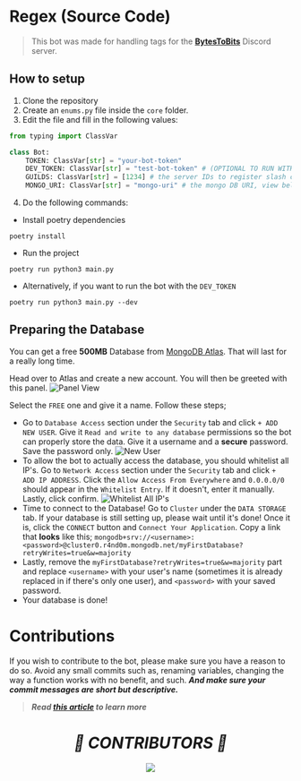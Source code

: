 # Regex (Source Code)
> This bot was made for handling tags for the **[BytesToBits](https://discord.gg/u4qdg3EM8J)** Discord server.

## How to setup
1. Clone the repository
2. Create an `enums.py` file inside the `core` folder.
3. Edit the file and fill in the following values:
```py
from typing import ClassVar

class Bot:
    TOKEN: ClassVar[str] = "your-bot-token"
    DEV_TOKEN: ClassVar[str] = "test-bot-token" # (OPTIONAL TO RUN WITH THE DEV FLAG)
    GUILDS: ClassVar[str] = [1234] # the server IDs to register slash commands
    MONGO_URI: ClassVar[str] = "mongo-uri" # the mongo DB URI, view below for how to create a free mongo DB
```
4. Do the following commands:
- Install poetry dependencies
```
poetry install
```
- Run the project
```
poetry run python3 main.py
```
- Alternatively, if you want to run the bot with the `DEV_TOKEN`
```
poetry run python3 main.py --dev
```

## Preparing the Database
You can get a free **500MB** Database from [MongoDB Atlas](https://www.mongodb.com/cloud/atlas). That will last for a really long time.

Head over to Atlas and create a new account. You will then be greeted with this panel.
![Panel View](https://user-images.githubusercontent.com/44692189/64170897-1297a600-ce73-11e9-910e-38b78c3ac315.jpg)

Select the `FREE` one and give it a name. Follow these steps;
- Go to `Database Access` section under the `Security` tab and click `+ ADD NEW USER`. Give it `Read and write to any database` permissions so the bot can properly store the data. Give it a username and a **secure** password. Save the password only.
![New User](https://i.imgur.com/zfhxyNX.png)
- To allow the bot to actually access the database, you should whitelist all IP's. Go to `Network Access` section under the `Security` tab and click `+ ADD IP ADDRESS`. Click the `Allow Access From Everywhere` and `0.0.0.0/0` should appear in the `Whitelist Entry`. If it doesn't, enter it manually. Lastly, click confirm.
![Whitelist All IP's](https://i.imgur.com/UgIYkoA.png)
- Time to connect to the Database! Go to `Cluster` under the `DATA STORAGE` tab. If your database is still setting up, please wait until it's done! Once it is, click the `CONNECT` button and `Connect Your Application`. Copy a link that **looks** like this; `mongodb+srv://<username>:<password>@cluster0.r4nd0m.mongodb.net/myFirstDatabase?retryWrites=true&w=majority`
- Lastly, remove the `myFirstDatabase?retryWrites=true&w=majority` part and replace `<username>` with your user's name (sometimes it is already replaced in if there's only one user), and `<password>` with your saved password.
- Your database is done!

# Contributions
If you wish to contribute to the bot, please make sure you have a reason to do so. Avoid any small commits such as, renaming variables, changing the way a function works with no benefit, and such.
***And make sure your commit messages are short but descriptive.***
> ***Read [this article](https://www.freecodecamp.org/news/writing-good-commit-messages-a-practical-guide/) to learn more***

<center style="margin-top:30px">
<h1><strong><em>💖 CONTRIBUTORS 💖</em></strong></h1>
<a href="https://github.com/BytesToBits/LockPass/graphs/contributors">
  <img src="https://contrib.rocks/image?repo=BytesToBits/LockPass" />
</a>
</center>
